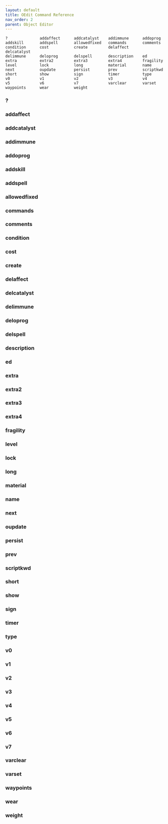 ```yaml
---
layout: default
title: OEdit Command Reference
nav_order: 2
parent: Object Editor
---
```


```
?              addaffect      addcatalyst    addimmune      addoprog       
addskill       addspell       allowedfixed   commands       comments       
condition      cost           create         delaffect      delcatalyst    
delimmune      deloprog       delspell       description    ed             
extra          extra2         extra3         extra4         fragility      
level          lock           long           material       name           
next           oupdate        persist        prev           scriptkwd      
short          show           sign           timer          type           
v0             v1             v2             v3             v4             
v5             v6             v7             varclear       varset         
waypoints      wear           weight         
```

### ?

### addaffect

### addcatalyst

### addimmune

### addoprog

### addskill

### addspell

### allowedfixed

### commands

### comments

### condition

### cost

### create

### delaffect

### delcatalyst

### delimmune

### deloprog

### delspell

### description

### ed

### extra

### extra2

### extra3

### extra4

### fragility

### level

### lock

### long

### material

### name

### next

### oupdate

### persist

### prev

### scriptkwd

### short

### show

### sign

### timer

### type

### v0

### v1

### v2

### v3

### v4

### v5

### v6

### v7

### varclear

### varset

### waypoints

### wear

### weight